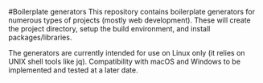 #Boilerplate generators
This repository contains boilerplate generators for numerous types of projects (mostly web development). These will create the project directory, setup the build environment, and install packages/libraries.

The generators are currently intended for use on Linux only (it relies on UNIX shell tools like jq). Compatibility with macOS and Windows to be implemented and tested at a later date.